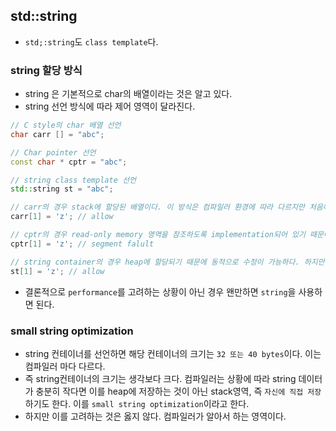 ## std::string

- `std;:string`도 `class template`다.

### string 할당 방식

- string 은 기본적으로 char의 배열이라는 것은 알고 있다.
- string 선언 방식에 따라 제어 영역이 달라진다.

```cpp
// C style의 char 배열 선언
char carr [] = "abc";

// Char pointer 선언
const char * cptr = "abc";

// string class template 선언
std::string st = "abc";

// carr의 경우 stack에 할당된 배열이다. 이 방식은 컴파일러 환경에 따라 다르지만 처음에 stack에 바로 할당하거나, read-only메모리 영역에서 가져와(copy)할당하는 방식이 있다고 한다. 따라서 stack에 있기 때문에 수정이 가능하다.
carr[1] = 'z'; // allow

// cptr의 경우 read-only memory 영역을 참조하도록 implementation되어 있기 때문에 수정이 불가능하다. 따라서 `char *`선언이 아닌 `const char *`라고 선언해야 한다.
cptr[1] = 'z'; // segment falult

// string container의 경우 heap에 할당되기 때문에 동적으로 수정이 가능하다. 하지만 기존 stack할당과 비교해서 alloc / dealloc등을 고려하면 performance측면으로 비효율적일 수도 있다.
st[1] = 'z'; // allow
```

- 결론적으로 `performance`를 고려하는 상황이 아닌 경우 왠만하면 `string`을 사용하면 된다.

### small string optimization

- string 컨테이너를 선언하면 해당 컨테이너의 크기는 `32 또는 40 bytes`이다. 이는 컴파일러 마다 다르다.
- 즉 string컨테이너의 크기는 생각보다 크다. 컴파일러는 상황에 따라 string 데이터가 충분히 작다면 이를 heap에 저장하는 것이 아닌 stack영역, 즉 `자신에 직접 저장`하기도 한다. 이를 `small string optimization`이라고 한다.
- 하지만 이를 고려하는 것은 옳지 않다. 컴파일러가 알아서 하는 영역이다.
